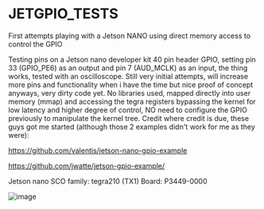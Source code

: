 # JETGPIO_TESTS
First attempts playing with a Jetson NANO using direct memory access to control the GPIO

Testing pins on a Jetson nano developer kit 40 pin header GPIO, setting pin 33 (GPIO_PE6) as an output and pin 7 (AUD_MCLK) as an input, the thing works, tested with an oscilloscope. Still very initial attempts, will increase more pins and functionality when i have the time but nice proof of concept anyways, very dirty code yet.
No libraries used, mapped directly into user memory (mmap) and accessing the tegra registers bypassing the kernel for low latency and higher degree of control, NO need to configure the GPIO previously to manipulate the kernel tree. Credit where credit is due, these guys got me started (although those 2 examples didn't work for me as they were):

https://github.com/valentis/jetson-nano-gpio-example

https://github.com/jwatte/jetson-gpio-example/

Jetson nano SCO family: tegra210 (TX1)
Board: P3449-0000

![image](https://user-images.githubusercontent.com/47650457/164944765-998ca31c-d72c-4d2b-8cbc-7bea594ce8d5.png)






